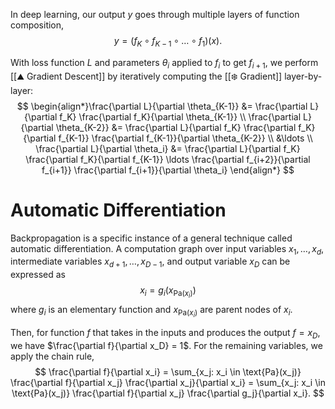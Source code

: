 In deep learning, our output $y$ goes through multiple layers of function composition, 
$$
y = (f_K \circ f_{K-1} \circ \ldots \circ f_1)(x).
$$


With loss function $L$ and parameters $\theta_i$ applied to $f_i$ to get $f_{i+1}$, we perform [[⛰️ Gradient Descent]] by iteratively computing the [[❄️ Gradient]] layer-by-layer: 
$$
\begin{align*}\frac{\partial L}{\partial \theta_{K-1}} &= \frac{\partial L}{\partial f_K} \frac{\partial f_K}{\partial \theta_{K-1}} \\ \frac{\partial L}{\partial \theta_{K-2}} &= \frac{\partial L}{\partial f_K} \frac{\partial f_K}{\partial f_{K-1}} \frac{\partial f_{K-1}}{\partial \theta_{K-2}} \\ &\ldots \\ \frac{\partial L}{\partial \theta_i} &= \frac{\partial L}{\partial f_K} \frac{\partial f_K}{\partial f_{K-1}} \ldots \frac{\partial f_{i+2}}{\partial f_{i+1}} \frac{\partial f_{i+1}}{\partial \theta_i} \end{align*}
$$


# Automatic Differentiation
Backpropagation is a specific instance of a general technique called automatic differentiation. A computation graph over input variables $x_1, \ldots, x_d$, intermediate variables $x_{d+1}, \ldots, x_{D-1}$, and output variable $x_D$ can be expressed as 
$$
x_i = g_i(x_{\text{Pa}(x_i)})
$$
 where $g_i$ is an elementary function and $x_{\text{Pa}(x_i)}$ are parent nodes of $x_i$.

Then, for function $f$ that takes in the inputs and produces the output $f = x_D$, we have $\frac{\partial f}{\partial x_D} = 1$. For the remaining variables, we apply the chain rule, 
$$
\frac{\partial f}{\partial x_i} = \sum_{x_j: x_i \in \text{Pa}(x_j)} \frac{\partial f}{\partial x_j} \frac{\partial x_j}{\partial x_i} = \sum_{x_j: x_i \in \text{Pa}(x_j)} \frac{\partial f}{\partial x_j} \frac{\partial g_j}{\partial x_i}.
$$
